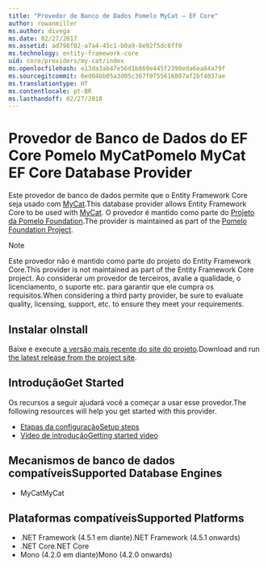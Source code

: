 ```yaml
---
title: "Provedor de Banco de Dados Pomelo MyCat – EF Core"
author: rowanmiller
ms.author: divega
ms.date: 02/27/2017
ms.assetid: ad798f02-a7a4-45c1-b0a9-8e92f5dc6ff0
ms.technology: entity-framework-core
uid: core/providers/my-cat/index
ms.openlocfilehash: e13da3ab47e56d1b869e445f2398eda6ea84a79f
ms.sourcegitcommit: 6ed04bb05a3d05c367f0f55616807af2bf4037ae
ms.translationtype: HT
ms.contentlocale: pt-BR
ms.lasthandoff: 02/27/2018
---
```

# <a name="pomelo-mycat-ef-core-database-provider"></a><span data-ttu-id="54b65-102">Provedor de Banco de Dados do EF Core Pomelo MyCat</span><span class="sxs-lookup"><span data-stu-id="54b65-102">Pomelo MyCat EF Core Database Provider</span></span>

<span data-ttu-id="54b65-103">Este provedor de banco de dados permite que o Entity Framework Core seja usado com [MyCat](https://github.com/MyCATApache/Mycat-Server).</span><span class="sxs-lookup"><span data-stu-id="54b65-103">This database provider allows Entity Framework Core to be used with [MyCat](https://github.com/MyCATApache/Mycat-Server).</span></span> <span data-ttu-id="54b65-104">O provedor é mantido como parte do [Projeto da Pomelo Foundation](https://github.com/PomeloFoundation/Entity-Framework-Core-MyCat-Proxy).</span><span class="sxs-lookup"><span data-stu-id="54b65-104">The provider is maintained as part of the [Pomelo Foundation Project](https://github.com/PomeloFoundation/Entity-Framework-Core-MyCat-Proxy).</span></span>

> [!NOTE]  
> <span data-ttu-id="54b65-105">Este provedor não é mantido como parte do projeto do Entity Framework Core.</span><span class="sxs-lookup"><span data-stu-id="54b65-105">This provider is not maintained as part of the Entity Framework Core project.</span></span> <span data-ttu-id="54b65-106">Ao considerar um provedor de terceiros, avalie a qualidade, o licenciamento, o suporte etc. para garantir que ele cumpra os requisitos.</span><span class="sxs-lookup"><span data-stu-id="54b65-106">When considering a third party provider, be sure to evaluate quality, licensing, support, etc. to ensure they meet your requirements.</span></span>

## <a name="install"></a><span data-ttu-id="54b65-107">Instalar o</span><span class="sxs-lookup"><span data-stu-id="54b65-107">Install</span></span>

<span data-ttu-id="54b65-108">Baixe e execute [a versão mais recente do site do projeto](https://github.com/PomeloFoundation/Entity-Framework-Core-MyCat-Proxy/releases).</span><span class="sxs-lookup"><span data-stu-id="54b65-108">Download and run [the latest release from the project site](https://github.com/PomeloFoundation/Entity-Framework-Core-MyCat-Proxy/releases).</span></span>

## <a name="get-started"></a><span data-ttu-id="54b65-109">Introdução</span><span class="sxs-lookup"><span data-stu-id="54b65-109">Get Started</span></span>

<span data-ttu-id="54b65-110">Os recursos a seguir ajudará você a começar a usar esse provedor.</span><span class="sxs-lookup"><span data-stu-id="54b65-110">The following resources will help you get started with this provider.</span></span>
 * [<span data-ttu-id="54b65-111">Etapas da configuração</span><span class="sxs-lookup"><span data-stu-id="54b65-111">Setup steps</span></span>](https://github.com/aspnet/EntityFramework.Docs/issues/252)
 * [<span data-ttu-id="54b65-112">Vídeo de introdução</span><span class="sxs-lookup"><span data-stu-id="54b65-112">Getting started video</span></span>](https://www.youtube.com/watch?v=q0CXfFNtMZo)

## <a name="supported-database-engines"></a><span data-ttu-id="54b65-113">Mecanismos de banco de dados compatíveis</span><span class="sxs-lookup"><span data-stu-id="54b65-113">Supported Database Engines</span></span>

* <span data-ttu-id="54b65-114">MyCat</span><span class="sxs-lookup"><span data-stu-id="54b65-114">MyCat</span></span>

## <a name="supported-platforms"></a><span data-ttu-id="54b65-115">Plataformas compatíveis</span><span class="sxs-lookup"><span data-stu-id="54b65-115">Supported Platforms</span></span>

* <span data-ttu-id="54b65-116">.NET Framework (4.5.1 em diante)</span><span class="sxs-lookup"><span data-stu-id="54b65-116">.NET Framework (4.5.1 onwards)</span></span>
* <span data-ttu-id="54b65-117">.NET Core</span><span class="sxs-lookup"><span data-stu-id="54b65-117">.NET Core</span></span>
* <span data-ttu-id="54b65-118">Mono (4.2.0 em diante)</span><span class="sxs-lookup"><span data-stu-id="54b65-118">Mono (4.2.0 onwards)</span></span>
